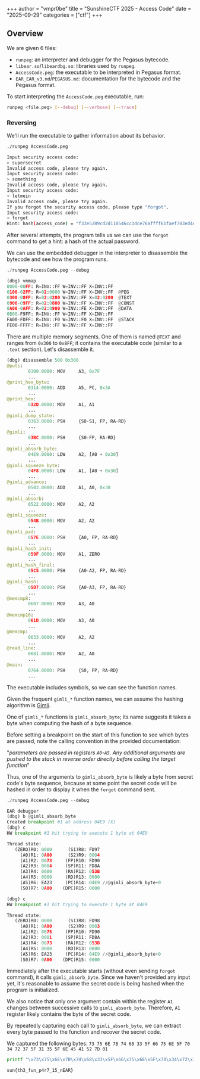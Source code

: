 +++
author = "vmpr0be"
title = "SunshineCTF 2025 - Access Code"
date = "2025-09-29"
categories = ["ctf"]
+++

## Overview

We are given 6 files:
- `runpeg`: an interpreter and debugger for the Pegasus bytecode.
- `libear.so`/`libeardbg.so`: libraries used by `runpeg`.
- `AccessCode.peg`: the executable to be interpreted in Pegasus format.  
- `EAR_EAR_v3.md`/`PEGASUS.md`: documentation for the bytecode and the Pegasus format.

To start interpreting the `AccessCode.peg` executable, run: 

```bash
runpeg <file.peg> [--debug] [--verbose] [--trace]
```

### Reversing

We'll run the executable to gather information about its behavior.

```bash
./runpeg AccessCode.peg

Input security access code:
> supersecret
Invalid access code, please try again.
Input security access code:
> something
Invalid access code, please try again.
Input security access code:
> letmein
Invalid access code, please try again.
If you forgot the security access code, please type "forgot".
Input security access code:
> forgot
Hint: hash(access_code) = "f33e5289cd2d110546cc1dce76affff61faef703ed4e2a3580baee52f7c10cdb"
```

After several attempts, the program tells us we can use the `forgot` command to get a hint: a hash of the actual password.

We can use the embedded debugger in the interpreter to disassemble the bytecode and see how the program runs.

```python
./runpeg AccessCode.peg --debug

(dbg) vmmap
0000-00FF: R=INV::FF W=INV::FF X=INV::FF
0100-02FF: R=02:0000 W=INV::FF X=INV::FF  @PEG
0300-08FF: R=02:0200 W=INV::FF X=02:0200  @TEXT
0900-09FF: R=02:0800 W=INV::FF X=INV::FF  @CONST
0A00-0AFF: R=02:0900 W=INV::FE X=INV::FF  @DATA
0B00-F9FF: R=INV::FF W=INV::FF X=INV::FF
FA00-FDFF: R=INV::F0 W=INV::F0 X=INV::FF  @STACK
FE00-FFFF: R=INV::FF W=INV::FF X=INV::FF
```

There are multiple memory segments. One of them is named `@TEXT` and ranges from `0x300` to `0x8FF`; it contains the executable code (similar to a `.text` section). Let's disassemble it.


```python
(dbg) disassemble 500 0x300
@puts:
        0300.0000: MOV     A3, 0x7F
        ...
@print_hex_byte:
        0314.0000: ADD     A5, PC, 0x3A
        ...
@print_hex:
        032D.0000: MOV     A1, A1
        ...
@gimli_dump_state:
        0363.0000: PSH     {S0-S1, FP, RA-RD}
        ...
@gimli:
        03BC.0000: PSH     {S0-FP, RA-RD}
        ...
@gimli_absorb_byte:
        04E9.0000: LDW     A2, [A0 + 0x30]
        ...
@gimli_squeeze_byte:
        04F8.0000: LDW     A1, [A0 + 0x30]
        ...
@gimli_advance:
        0503.0000: ADD     A1, A0, 0x30
        ...
@gimli_absorb:
        0522.0000: MOV     A2, A2
        ...
@gimli_squeeze:
        054B.0000: MOV     A2, A2
        ...
@gimli_pad:
        057E.0000: PSH     {A0, FP, RA-RD}
        ...
@gimli_hash_init:
        059F.0000: MOV     A1, ZERO
        ...
@gimli_hash_final:
        05C5.0000: PSH     {A0-A2, FP, RA-RD}
        ...
@gimli_hash:
        05D7.0000: PSH     {A0-A3, FP, RA-RD}
        ...
@memcmp8:
        0607.0000: MOV     A3, A0
        ...
@memcmp16:
        061D.0000: MOV     A3, A0
        ...
@memcmp:
        0633.0000: MOV     A2, A2
        ...
@read_line:
        0681.0000: MOV     A2, A0
        ...
@main:
        0764.0000: PSH     {S0, FP, RA-RD}
        ...
```

The executable includes symbols, so we can see the function names.

Given the frequent `gimli_*` function names, we can assume the hashing algorithm is [Gimli](https://en.wikipedia.org/wiki/Gimli_(cipher)).

One of `gimli_*` functions is `gimli_absorb_byte`; its name suggests it takes a byte when computing the hash of a byte sequence.

Before setting a breakpoint on the start of this function to see which bytes are passed, note the calling convention in the provided documentation: 

"*parameters are passed in registers `A0`-`A5`. Any additional arguments
are pushed to the stack in reverse order directly before calling the target function*"

Thus, one of the arguments to `gimli_absorb_byte` is likely a byte from secret code's byte sequence, because at some point the secret code will be hashed in order to display it when the `forgot` command sent.

```python
./runpeg AccessCode.peg --debug

EAR debugger
(dbg) b @gimli_absorb_byte
Created breakpoint #1 at address 04E9 (X)
(dbg) c
HW breakpoint #1 hit trying to execute 1 byte at 04E9

Thread state:
   (ZERO)R0: 0000      (S1)R8: FD97
     (A0)R1: 0A00      (S2)R9: 0004
     (A1)R2: 0073     (FP)R10: FD90
     (A2)R3: 0004     (SP)R11: FD8A
     (A3)R4: 0000     (RA)R12: 053B
     (A4)R5: 0000     (RD)R13: 0000
     (A5)R6: EA23     (PC)R14: 04E9 //@gimli_absorb_byte+0
     (S0)R7: 0A00    (DPC)R15: 0000

(dbg) c
HW breakpoint #1 hit trying to execute 1 byte at 04E9

Thread state:
   (ZERO)R0: 0000      (S1)R8: FD98
     (A0)R1: 0A00      (S2)R9: 0003
     (A1)R2: 0075     (FP)R10: FD90
     (A2)R3: 0001     (SP)R11: FD8A
     (A3)R4: 0073     (RA)R12: 053B
     (A4)R5: 0000     (RD)R13: 0000
     (A5)R6: EA23     (PC)R14: 04E9 //@gimli_absorb_byte+0
     (S0)R7: 0A00    (DPC)R15: 0000
```

Immediately after the executable starts (without even sending `forgot` command), it calls `gimli_absorb_byte`. Since we haven't provided any input yet, it's reasonable to assume the secret code is being hashed when the program is initialized.

We also notice that only one argument contain within the register `A1` changes between successive calls to `gimli_absorb_byte`. Therefore, `A1` register likely contains the byte of the secret code.

By repeatedly capturing each call to `gimli_absorb_byte`, we can extract every byte passed to the function and recover the secret code.

We captured the following bytes: `73 75 6E 7B 74 68 33 5F 66 75 6E 5F 70 34 72 37 5F 31 35 5F 6E 45 41 52 7D 01`

```bash
printf "\x73\x75\x6E\x7B\x74\x68\x33\x5F\x66\x75\x6E\x5F\x70\x34\x72\x37\x5F\x31\x35\x5F\x6E\x45\x41\x52\x7D"

sun{th3_fun_p4r7_15_nEAR}
```
